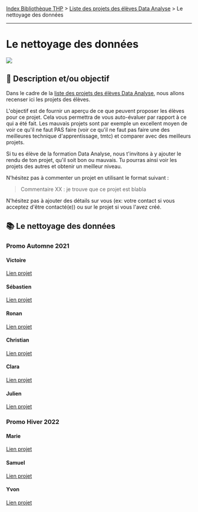 [Index Bibliothèque THP](https://github.com/TheHackingProject/bibliotheque-THP/wiki) > [Liste des projets des élèves Data Analyse](https://github.com/TheHackingProject/bibliotheque-THP/wiki/liste_projets_data_analyse.md) > Le nettoyage des données

___

# Le nettoyage des données

![](https://picsum.photos/1024/400)

## 📄 Description et/ou objectif
Dans le cadre de la [liste des projets des élèves Data Analyse](https://github.com/TheHackingProject/bibliotheque-THP/wiki/liste_projets_data_analyse.md), nous allons recenser ici les projets des élèves.

L'objectif est de fournir un aperçu de ce que peuvent proposer les élèves pour ce projet. Cela vous permettra de vous auto-évaluer par rapport à ce qui a été fait. Les mauvais projets sont par exemple un excellent moyen de voir ce qu'il ne faut PAS faire (voir ce qu'il ne faut pas faire une des meilleures technique d'apprentissage, tmtc) et comparer avec des meilleurs projets.

Si tu es élève de la formation Data Analyse, nous t'invitons à y ajouter le rendu de ton projet, qu'il soit bon ou mauvais. Tu pourras ainsi voir les projets des autres et obtenir un meilleur niveau.

N'hésitez pas à commenter un projet en utilisant le format suivant :

> Commentaire XX : je trouve que ce projet est blabla


N'hésitez pas à ajouter des détails sur vous (ex: votre contact si vous acceptez d'être contacté(e)) ou sur le projet si vous l'avez créé.


## 📚 Le nettoyage des données


### Promo Automne 2021

#### Victoire
[Lien projet](https://github.com/bigdduwa/THP-DATA_3_Clean)

#### Sébastien
[Lien projet](https://github.com/sebastienrombaut/data_clean)

#### Ronan
[Lien projet](https://github.com/RonanLamour/Cleaning-project)

#### Christian
[Lien projet](https://github.com/christian29200/THP7_Cleaning_Data)

#### Clara
[Lien projet](https://github.com/claramoreschi/THP_DataAnalyst_Cleaning)

#### Julien
[Lien projet](https://github.com/JulienSisi/S05_db_to_clean_26.10.21)


### Promo Hiver 2022

#### Marie
[Lien projet](https://github.com/MarieLebreton/CLEAN)

#### Samuel
[Lien projet](https://github.com/SamkaaDev/THPData_cleaning_training)

#### Yvon
[Lien projet](https://github.com/ekwayv8/Cleaning_data_THP)

